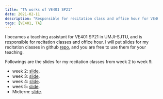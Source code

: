 ```yaml
---
title: "TA works of VE401 SP21"
date: 2021-02-11
description: "Responsible for recitation class and office hour for VE401 SP21 (UMJI-SJTU)"
tags: [VE401, TA]
---
```


I becames a teaching assistant for VE401 SP21 in UMJI-SJTU, and is responsible for recitation classes and office hour. I will put slides for my recitation classes in github [repo](https://github.com/zzp1012/VE401-SP21-RC), and you are free to use them for your teaching.

Followings are the slides for my recitation classes from week 2 to week 9.

- week 2: [slide](https://github.com/zzp1012/VE401-SP21-RC/raw/main/week-2/VE401_RC_week2_with_sol.pdf).
- week 3: [slide](https://github.com/zzp1012/VE401-SP21-RC/raw/main/week-3/VE401_RC_week3_with_sol.pdf).
- week 4: [slide](https://github.com/zzp1012/VE401-SP21-RC/raw/main/week-4/VE401_RC_week4_with_sol.pdf).
- week 5: [slide](https://github.com/zzp1012/VE401-SP21-RC/raw/main/week-5/VE401_RC_week5_with_sol.pdf).
- Midterm: [slide](https://github.com/zzp1012/VE401-SP21-RC/raw/main/midterm/VE401_mid_review_part_2_with_sol.pdf).